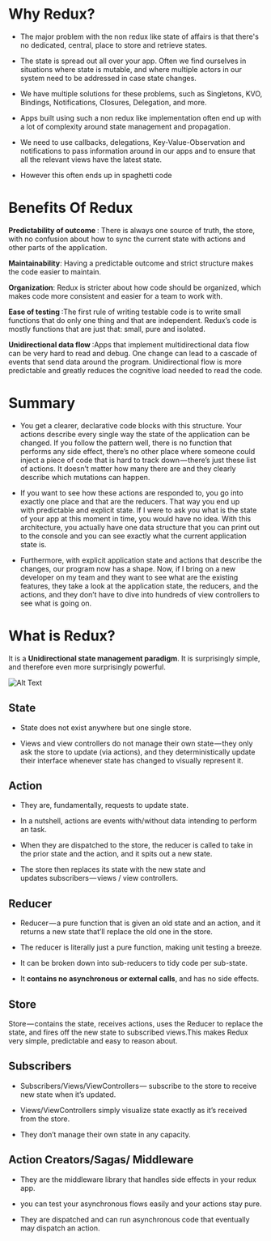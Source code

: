 
# Why Redux? #

* The major problem with the non redux like state of affairs is that there's no dedicated, central, place to store and retrieve states. 

* The state is spread out all over your app. Often we find ourselves in situations where state is mutable, and where multiple actors in our system need to be addressed in case state changes.  

* We have multiple solutions for these problems, such as Singletons, KVO, Bindings, Notifications, Closures, Delegation, and more.  

* Apps built using such a non redux like implementation often end up with a lot of complexity around state management and propagation.  

* We need to use callbacks, delegations, Key-Value-Observation and notifications to pass information around in our apps and to ensure that all the relevant views have the latest state.  
		 		
* However this often ends up in spaghetti code

# Benefits Of Redux #

**Predictability of outcome **: There is always one source of truth, the store, with no confusion about how to sync the current state with actions and other parts of the application.

**Maintainability**: Having a predictable outcome and strict structure makes the code easier to maintain.

**Organization**: Redux is stricter about how code should be organized, which makes code more consistent and easier for a team to work with.

**Ease of testing **:The first rule of writing testable code is to write small functions that do only one thing and that are independent. Redux’s code is mostly functions that are just that: small, pure and isolated.

**Unidirectional data flow **:Apps that implement multidirectional data flow can be very hard to read and debug. One change can lead to a cascade of events that send data around the program. Unidirectional flow is more predictable and greatly reduces the cognitive load needed to read the code.

# Summary #

* You get a clearer, declarative code blocks with this structure. Your actions describe every single way the state of the application can be changed. If you follow the pattern well, there is no function that performs any side effect, there’s no other place where someone could inject a piece of code that is hard to track down — there’s just these list of actions. It doesn’t matter how many there are and they clearly describe which mutations can happen.

* If you want to see how these actions are responded to, you go into exactly one place and that are the reducers. That way you end up with predictable and explicit state. If I were to ask you what is the state of your app at this moment in time, you would have no idea. With this architecture, you actually have one data structure that you can print out to the console and you can see exactly what the current application state is.

* Furthermore, with explicit application state and actions that describe the changes, our program now has a shape. Now, if I bring on a new developer on my team and they want to see what are the existing features, they take a look at the application state, the reducers, and the actions, and they don’t have to dive into hundreds of view controllers to see what is going on.


# What is Redux? #

 It is a ****Unidirectional state management paradigm****. It is surprisingly simple, and therefore even more surprisingly powerful.

![Alt Text](https://raw.githubusercontent.com/pluralsight/guides/master/images/f685aa1c-99d2-44aa-b705-99267c16bd4b.com-optimize)

## **State** ##

* State does not exist anywhere but one single store. 

* Views and view controllers do not manage their own state — they only ask the store to update (via actions), and they deterministically update their interface whenever state has changed to visually represent it.

## **Action** ##

* They are, fundamentally, requests to update state.

* In a nutshell, actions are events with/without data  intending to perform an task.

* When they are dispatched to the store, the reducer is called to take in the prior state and the action, and it spits out a new state. 

* The store then replaces its state with the new state and updates subscribers — views / view controllers.

## **Reducer** ##

* Reducer — a pure function that is given an old state and an action, and it returns a new state that’ll replace the old one in the store. 

* The reducer is literally just a pure function, making unit testing a breeze. 

* It can be broken down into sub-reducers to tidy code per sub-state.

* It **contains no asynchronous or external calls**, and has no side effects.

## **Store** ##

Store — contains the state, receives actions, uses the Reducer to replace the state, and fires off the new state to subscribed views.This makes Redux very simple, predictable and easy to reason about.

## **Subscribers** ##

* Subscribers/Views/ViewControllers — subscribe to the store to receive new state when it’s updated. 

* Views/ViewControllers simply visualize state exactly as it’s received from the store. 

* They don’t manage their own state in any capacity.

## **Action Creators/Sagas/ Middleware** ##

* They are the middleware library that handles side effects in your redux app.

* you can test your asynchronous flows easily and your actions stay pure. 

* They are dispatched and can run asynchronous code that eventually may dispatch an action.



